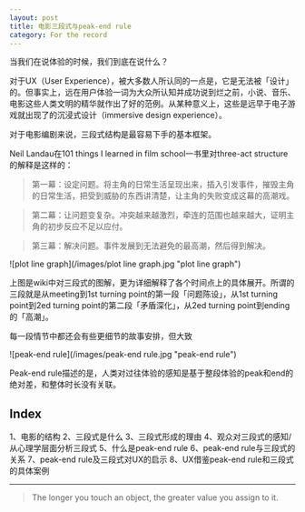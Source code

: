 ```yaml
---
layout: post
title: 电影三段式与peak-end rule
category: For the record
---
```


当我们在说体验的时候，我们到底在说什么？

对于UX（User Experience），被大多数人所认同的一点是，它是无法被「设计」的。但事实上，远在用户体验一词为大众所认知并成功说到烂之前，小说、音乐、电影这些人类文明的精华就作出了好的范例。从某种意义上，这些是远早于电子游戏就出现了的沉浸式设计（immersive design experience）。

对于电影编剧来说，三段式结构是最容易下手的基本框架。

Neil Landau在101 things I learned in film school一书里对three-act structure的解释是这样的：

> 第一幕：设定问题。将主角的日常生活呈现出来，插入引发事件，摧毁主角的日常生活，把受到威胁的东西讲清楚，让主角的失败变成这幕的高潮戏。

> 第二幕：让问题变复杂。冲突越来越激烈，牵连的范围也越来越大，证明主角的初步反应不足以应付。

> 第三幕：解决问题。事件发展到无法避免的最高潮，然后得到解决。


![plot line graph](/images/plot line graph.jpg "plot line graph")

上图是wiki中对三段式的图解，更为详细解释了各个时间点上的具体展开。所谓的三段就是从meeting到1st turning point的第一段「问题陈设」，从1st turning point到2ed turning point的第二段「矛盾深化」，从2ed turning point到ending的「高潮」。

每一段情节中都还会有些更细节的故事安排，但大致

![peak-end rule](/images/peak-end rule.jpg "peak-end rule")

Peak-end rule描述的是，人类对过往体验的感知是基于整段体验的peak和end的绝对差，和整体时长没有关联。

Index
----
1、电影的结构
2、三段式是什么
3、三段式形成的理由
4、观众对三段式的感知/从心理学层面分析三段式
5、什么是peak-end rule
6、peak-end rule与三段式的关系
7、peak-end rule及三段式对UX的启示
8、UX借鉴peak-end rule和三段式的具体案例

----

>The longer you touch an object, the greater value you assign to it.



































